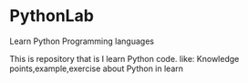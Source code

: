 PythonLab
======

Learn Python Programming languages

This is repository that is I learn Python code.
like:
  Knowledge points,example,exercise about Python in learn 

